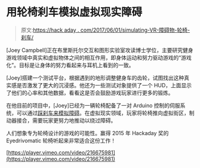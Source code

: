 # 用轮椅刹车模拟虚拟现实障碍

> 原文:[https://hack aday . com/2017/06/01/simulating-VR-障碍物-轮椅-刹车/](https://hackaday.com/2017/06/01/simulating-vr-obstacles-with-wheelchair-brakes/)

[Joey Campbell]正在布里斯托尔交互和图形实验室攻读博士学位，主要研究健身游戏领域中真实和虚拟物体之间的相互作用，即身体运动和努力驱动游戏的“游戏化”。目标是让身体的努力看起来与耳机上看到的一致。

[Joey]搭建一个测试平台，根据遇到的地形调整健身车的齿轮，试图找出这种真实感是否激发了更大的沉浸感。他还为一些测试对象提供了一个 HUD，上面显示了他们的心率和其他数据，看看这是否会鼓励游戏玩家进行更多的锻炼。

在他目前的项目中，[Joey]已经为一辆轮椅配备了一对 Arduino 控制的伺服系统，可以通过[踩刹车来模拟障碍](https://vimeo.com/216675981)。在虚拟现实领域，玩家将轮椅推向虚拟街区，制动器接合，需要玩家更努力地推动以绕过障碍。

人们想象专为轮椅设计的游戏的可能性。赢得 2015 年 Hackaday 奖的 Eyedrivomatic 轮椅听起来非常适合这份工作！

[https://player.vimeo.com/video/216675981](https://player.vimeo.com/video/216675981)